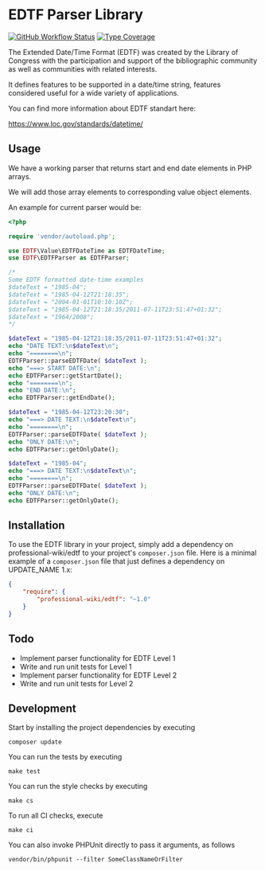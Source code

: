 # EDTF Parser Library

[![GitHub Workflow Status](https://img.shields.io/github/workflow/status/ProfessionalWiki/EDTF/CI)](https://github.com/ProfessionalWiki/EDTF/actions?query=workflow%3ACI)
[![Type Coverage](https://shepherd.dev/github/ProfessionalWiki/EDTF/coverage.svg)](https://shepherd.dev/github/ProfessionalWiki/EDTF)

The Extended Date/Time Format (EDTF) was created by the Library of Congress with the participation and support of the bibliographic
community as well as communities with related interests.

It defines features to be supported in a date/time string, features considered useful for a wide variety of applications.

You can find more information about EDTF standart here:

https://www.loc.gov/standards/datetime/

## Usage

We have a working parser that returns start and end date elements in PHP arrays.

We will add those array elements to corresponding value object elements.

An example for current parser would be:

```php
<?php

require 'vendor/autoload.php';

use EDTF\Value\EDTFDateTime as EDTFDateTime;
use EDTF\EDTFParser as EDTFParser;

/*
Some EDTF formatted date-time examples
$dateText = "1985-04";
$dateText = "1985-04-12T21:18:35";
$dateText = "2004-01-01T10:10:10Z";
$dateText = "1985-04-12T21:18:35/2011-07-11T23:51:47+01:32";
$dateText = "1964/2008";
*/

$dateText = "1985-04-12T21:18:35/2011-07-11T23:51:47+01:32";
echo "DATE TEXT:\n$dateText\n";
echo "========\n";
EDTFParser::parseEDTFDate( $dateText );
echo "===> START DATE:\n";
echo EDTFParser::getStartDate();
echo "========\n";
echo "END DATE:\n";
echo EDTFParser::getEndDate();

$dateText = "1985-04-12T23:20:30";
echo "===> DATE TEXT:\n$dateText\n";
echo "========\n";
EDTFParser::parseEDTFDate( $dateText );
echo "ONLY DATE:\n";
echo EDTFParser::getOnlyDate();

$dateText = "1985-04";
echo "===> DATE TEXT:\n$dateText\n";
echo "========\n";
EDTFParser::parseEDTFDate( $dateText );
echo "ONLY DATE:\n";
echo EDTFParser::getOnlyDate();
```

## Installation

To use the EDTF library in your project, simply add a dependency on professional-wiki/edtf
to your project's `composer.json` file. Here is a minimal example of a `composer.json`
file that just defines a dependency on UPDATE_NAME 1.x:

```json
{
    "require": {
        "professional-wiki/edtf": "~1.0"
    }
}
```
## Todo

* Implement parser functionality for EDTF Level 1
* Write and run unit tests for Level 1
* Implement parser functionality for EDTF Level 2
* Write and run unit tests for Level 2

## Development

Start by installing the project dependencies by executing

    composer update

You can run the tests by executing

    make test
    
You can run the style checks by executing

    make cs
    
To run all CI checks, execute

    make ci
    
You can also invoke PHPUnit directly to pass it arguments, as follows

    vendor/bin/phpunit --filter SomeClassNameOrFilter
